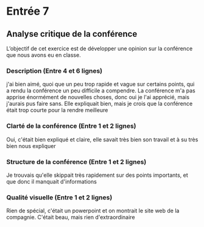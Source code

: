 # Entrée 7
## Analyse critique de la conférence

L’objectif de cet exercice est de développer une opinion sur la conférence que nous avons eu en classe. 

### Description (Entre 4 et 6 lignes)
j'ai bien aimé, quoi que un peu trop rapide et vague sur certains points, qui a rendu la conférence un peu difficile a compendre. La conférence m'a pas apprise énormément de nouvelles choses, donc
oui je l'ai apprécié, mais j'aurais pus faire sans. Elle expliquait bien, mais je crois que la conférence était trop courte pour la rendre meilleure


### Clarté de la conférence (Entre 1 et 2 lignes)
Oui, c'était bien expliqué et claire, elle savait très bien son travail et à su très bien nous expliquer

### Structure de la conférence (Entre 1 et 2 lignes)
Je trouvais qu'elle skippait très rapidement sur des points importants, et que donc il manquait d'informations

### Qualité visuelle (Entre 1 et 2 lignes)
Rien de spécial, c'était un powerpoint et on montrait le site web de la compagnie. C'était beau, mais rien d'extraordinaire


